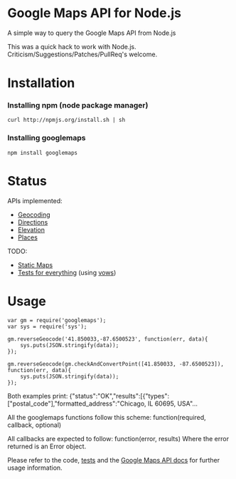 # Google Maps API for Node.js
A simple way to query the Google Maps API from Node.js

This was a quick hack to work with Node.js.  Criticism/Suggestions/Patches/PullReq's welcome.

# Installation
### Installing npm (node package manager)

    curl http://npmjs.org/install.sh | sh

### Installing googlemaps

    npm install googlemaps

# Status
APIs implemented:

* [Geocoding](http://code.google.com/apis/maps/documentation/geocoding/)
* [Directions](http://code.google.com/apis/maps/documentation/directions/)
* [Elevation](http://code.google.com/apis/maps/documentation/elevation/)
* [Places](http://code.google.com/apis/maps/documentation/places/)

TODO:

* [Static Maps](http://code.google.com/apis/maps/documentation/staticmaps/)
* [Tests for everything](http://github.com/moshen/node-googlemaps/tree/master/test/) (using [vows](http://vowsjs.org/))

# Usage
	var gm = require('googlemaps');
	var sys = require('sys');
	
	gm.reverseGeocode('41.850033,-87.6500523', function(err, data){
		sys.puts(JSON.stringify(data));
	});
	
	gm.reverseGeocode(gm.checkAndConvertPoint([41.850033, -87.6500523]), function(err, data){
		sys.puts(JSON.stringify(data));
	});

Both examples print:
	{"status":"OK","results":[{"types":["postal_code"],"formatted_address":"Chicago, IL 60695, USA"...

All the googlemaps functions follow this scheme:
    function(required, callback, optional)

All callbacks are expected to follow:
    function(error, results)
Where the error returned is an Error object.

Please refer to the code, [tests](http://github.com/moshen/node-googlemaps/tree/master/test/) and the [Google Maps API docs](http://code.google.com/apis/maps/documentation/webservices/index.html) for further usage information.

